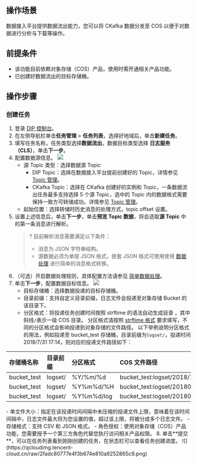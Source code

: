 ## 操作场景

数据接入平台提供数据流出能力，您可以将 CKafka 数据分发至 COS 以便于对数据进行分析与下载等操作。

## 前提条件

- 该功能目前依赖对象存储（COS）产品，使用时需开通相关产品功能。
- 已创建好数据流出的目标存储桶。

## 操作步骤

### 创建任务

1. 登录 [DIP 控制台](https://console.cloud.tencent.com/ckafka/datahub-overview)。
2. 在左侧导航栏单击**任务管理** > **任务列表**，选择好地域后，单击**新建任务**。
3. 填写任务名称，任务类型选择**数据流出**，数据目标类型选择 **日志服务（CLS）**，单击**下一步**。
4. 配置数据源信息。
   ![](https://qcloudimg.tencent-cloud.cn/raw/f8b47026ccb8b0982605b59d7b926f5b.png)
   - 源 Topic 类型：选择数据源 Topic
     - DIP Topic：选择在数据接入平台提前创建好的 Topic，详情参见 [Topic 管理](https://cloud.tencent.com/document/product/1591/77020)。
     - CKafka Topic：选择在 CKafka 创建好的实例和 Topic，一条数据流出任务最多支持选择 5 个源 Topic，选中的 Topic 内的数据格式需要保持一致方可转储成功。详情参见 [Topic 管理](https://cloud.tencent.com/document/product/597/73566)。
   - 起始位置：选择转储时历史消息的处理方式，topic offset 设置。
5. 设置上述信息后，单击**下一步**，单击**预览 Topic 数据**，将会选取**源 Topic** 中的第一条消息进行解析。
   >? 目前解析消息需要满足以下条件：
   >
   >- 消息为 JSON 字符串结构。
   >- 源数据必须为单层 JSON 格式，嵌套 JSON 格式可使用使用 [数据处理](https://cloud.tencent.com/document/product/1591/77082#3) 进行简单的消息格式转换。 
6. （可选）开启数据处理规则，具体配置方法请参见 [简单数据处理](https://cloud.tencent.com/document/product/1591/74495)。
7. 单击**下一步**，配置数据目标信息。
   ![](https://qcloudimg.tencent-cloud.cn/raw/f7e7312ad85b3342c57d8b587ac90241.png)
   - 目标存储桶：选择数据投递的目标存储桶。
   - 目录前缀：支持自定义目录前缀，日志文件会投递至对象存储 Bucket 的该目录下。
   - 分区格式：将投递任务创建时间按照 strftime 的语法自动生成目录 ，其中斜线`/`表示一级 COS 目录。
     分区格式请按照 [strftime 格式](http://man7.org/linux/man-pages/man3/strptime.3.html) 要求填写，不同的分区格式会影响投递到对象存储的文件路径。 以下举例说明分区格式的用法，例如投递至 bucket_test 存储桶，目录前缀为`logset/`，投递时间 2018/7/31 17:14，则对应的投递文件路径如下：
<table>
<thead>
<tr>
<th align="left">存储桶名称</th>
<th align="left">目录前缀</th>
<th align="left">分区格式</th>
<th align="left">COS 文件路径</th>
</tr>
</thead>
<tbody><tr>
<td align="left">bucket_test</td>
<td align="left">logset/</td>
<td align="left">%Y/%m/%d</td>
<td align="left">bucket_test:logset/2018/7/31_{random}_{index}</td>
</tr>
<tr>
<td align="left">bucket_test</td>
<td align="left">logset/</td>
<td align="left">%Y%m%d/%H</td>
<td align="left">bucket_test:logset/20180731/14_{random}_{index}</td>
</tr>
<tr>
<td align="left">bucket_test</td>
<td align="left">logset/</td>
<td align="left">%Y%m%d/log</td>
<td align="left">bucket_test:logset/20180731/log_{random}_{index}</td>
</tr>
</tbody></table>
   - 单文件大小：指定在该投递时间间隔中未压缩的投递文件上限，意味着在该时间间隔中，日志文件最大将为您设置的值，超过该上限，将被分成多个日志文件。
   - 存储格式：支持 CSV 和 JSON 格式。
   - 角色授权：使用对象存储（COS）产品功能，您需要授予一个第三方角色代替您执行访问相关产品权限。
8. 单击**提交**，可以在任务列表看到刚刚创建的任务，在状态栏可以查看任务创建进度。
   ![](https://qcloudimg.tencent-cloud.cn/raw/2fadc80777e4f3b674e810a9252865c9.png)




